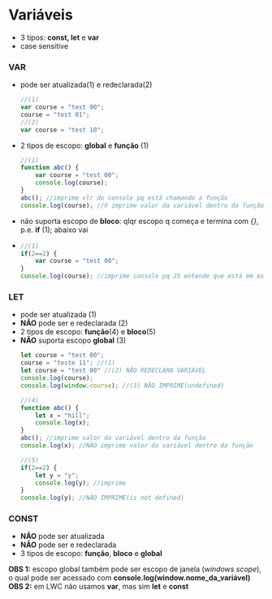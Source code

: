 # Variáveis
- 3 tipos: **const, let** e **var**
- case sensitive

### VAR
- pode ser atualizada(1) e redeclarada(2)
	```js
	//(1)
	var course = "test 00";
	course = "test 01";
	//(2)
	var course = "test 10";
	```
- 2 tipos de escopo: **global** e **função** (1)
	```js
	//(1)
	function abc() {
		var course = "test 00";
		console.log(course);
	}
	abc(); //imprime vlr do console pq está chamando a função
	console.log(course); //ñ imprime valor da variável dentro da função
	```
- não suporta escopo de **bloco**: qlqr escopo q começa e termina com *{}*, p.e. **if** (1); abaixo vai 
- 
	```js
	//(1)
	if(2==2) {
		var course = "test 00";
	}
	console.log(course); //imprime console pq JS entende que está em escopo global, mas o certo seria não imprimir, pois está em escopo de bloco
	```

### LET
- pode ser atualizada (1)
- **NÃO** pode ser e redeclarada (2)
- 2 tipos de escopo: **função**(4) e **bloco**(5)
- **NÃO** suporta escopo **global** (3)
	```js
	let course = "test 00";
	course = "teste 11"; //(1)
	let course = "test 00" //(2) NÃO REDECLARA VARIÁVEL
	console.log(course);
	console.log(window.course); //(3) NÃO IMPRIME(undefined)

	//(4)
	function abc() {
		let x = "hill";
		console.log(x);
	}
	abc(); //imprime valor da variável dentro da função
	console.log(x); //NÃO imprime valor da variável dentro da função

	//(5)
	if(2==2) {
		let y = "y";
		console.log(y); //imprime
	}
	console.log(y); //NÃO IMPRIME(is not defined)
	```

### CONST
- **NÃO** pode ser atualizada
- **NÃO** pode ser e redeclarada
- 3 tipos de escopo: **função**, **bloco** e **global**

**OBS 1:** escopo global também pode ser escopo de janela (*windows scope*), o qual pode ser acessado com **console.log(window.nome_da_variável)**
**OBS 2:** em LWC não usamos **var**, mas sim **let** e **const**